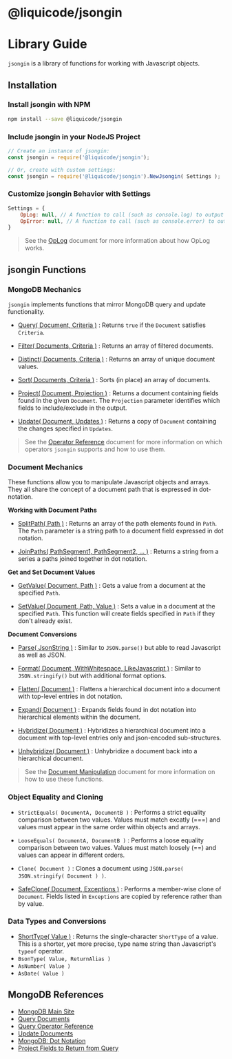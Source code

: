 # @liquicode/jsongin


# Library Guide

`jsongin` is a library of functions for working with Javascript objects.


Installation
---------------------------------------------------------------------


### Install jsongin with NPM

```bash
npm install --save @liquicode/jsongin
```


### Include jsongin in your NodeJS Project

```js
// Create an instance of jsongin:
const jsongin = require('@liquicode/jsongin');

// Or, create with custom settings:
const jsongin = require('@liquicode/jsongin').NewJsongin( Settings );
```


### Customize jsongin Behavior with Settings

```js
Settings = {
	OpLog: null, // A function to call (such as console.log) to output OpLog messages.
	OpError: null, // A function to call (such as console.error) to output OpError messages.
}
```
> See the [OpLog](OpLog.md) document for more information about how OpLog works.


jsongin Functions
---------------------------------------------------------------------


### MongoDB Mechanics

`jsongin` implements functions that mirror MongoDB query and update functionality.

- [Query( Document, Criteria )](guides/jsongin/Query.md)
  : Returns `true` if the `Document` satisfies `Criteria`.

- [Filter( Documents, Criteria )](guides/jsongin/Filter.md)
  : Returns an array of filtered documents.

- [Distinct( Documents, Criteria )](guides/jsongin/Distinct.md)
  : Returns an array of unique document values.

- [Sort( Documents, Criteria )](guides/jsongin/Sort.md)
  : Sorts (in place) an array of documents.

- [Project( Document, Projection )](guides/jsongin/Project.md)
  : Returns a document containing fields found in the given `Document`.
  The `Projection` parameter identifies which fields to include/exclude in the output.

- [Update( Document, Updates )](guides/jsongin/Update.md)
  : Returns a copy of `Document` containing the changes specified in `Updates`.

> See the [Operator Reference](guides/Operator-Reference.md) document for more information on which
  operators `jsongin` supports and how to use them.


### Document Mechanics

These functions allow you to manipulate Javascript objects and arrays.
They all share the concept of a document path that is expressed in dot-notation.

**Working with Document Paths**

- [SplitPath( Path )](guides/jsongin/SplitPath.md)
  : Returns an array of the path elements found in `Path`.
  The `Path` parameter is a string path to a document field expressed in dot notation.

- [JoinPaths( PathSegment1, PathSegment2, ... )](guides/jsongin/JoinPaths.md)
  : Returns a string from a series a paths joined together in dot notation.

**Get and Set Document Values**

- [GetValue( Document, Path )](guides/jsongin/GetValue.md)
  : Gets a value from a document at the specified `Path`.

- [SetValue( Document, Path, Value )](guides/jsongin/SetValue.md)
  : Sets a value in a document at the specified `Path`.
  This function will create fields specified in `Path` if they don't already exist.

**Document Conversions**

- [Parse( JsonString )](guides/jsongin/Parse.md)
  : Similar to `JSON.parse()` but able to read Javascript as well as JSON.

- [Format( Document, WithWhitespace, LikeJavascript )](guides/jsongin/Format.md)
  : Similar to `JSON.stringify()` but with additional format options.

- [Flatten( Document )](guides/jsongin/Flatten.md)
  : Flattens a hierarchical document into a document with top-level entries in dot notation.

- [Expand( Document )](guides/jsongin/Expand.md)
  : Expands fields found in dot notation into hierarchical elements within the document.

- [Hybridize( Document )](guides/jsongin/Hybridize.md)
  : Hybridizes a hierarchical document into a document with top-level entries only and json-encoded sub-structures.

- [Unhybridize( Document )](guides/jsongin/Unhybridize.md)
  : Unhybridize a document back into a hierarchical document.

> See the [Document Manipulation](guides/Document-Manipulation.md) document for more information on how to use these functions.


### Object Equality and Cloning

- `StrictEquals( DocumentA, DocumentB )`
  : Performs a strict equality comparison between two values.
  Values must match excatly (===) and values must appear in the same order within objects and arrays.

- `LooseEquals( DocumentA, DocumentB )`
  : Performs a loose equality comparison between two values.
  Values must match loosely (==) and values can appear in different orders.

- `Clone( Document )`
  : Clones a document using `JSON.parse( JSON.stringify( Document ) )`.

- [SafeClone( Document, Exceptions )](guides/jsongin/SafeClone.md)
  : Performs a member-wise clone of `Document`.
  Fields listed in `Exceptions` are copied by reference rather than by value.


### Data Types and Conversions

- [ShortType( Value )](guides/jsongin/ShortType.md)
  : Returns the single-character `ShortType` of a value.
  This is a shorter, yet more precise, type name string than Javascript's `typeof` operator.
- `BsonType( Value, ReturnAlias )`
- `AsNumber( Value )`
- `AsDate( Value )`


MongoDB References
---------------------------------------------------------------------

- [MongoDB Main Site](https://www.mongodb.com/)
- [Query Documents](https://www.mongodb.com/docs/manual/tutorial/query-documents/)
- [Query Operator Reference](https://www.mongodb.com/docs/manual/reference/operator/query/)
- [Update Documents](https://www.mongodb.com/docs/manual/tutorial/update-documents/)
- [MongoDB: Dot Notation](https://www.mongodb.com/docs/manual/core/document/#std-label-document-dot-notation)
- [Project Fields to Return from Query](https://www.mongodb.com/docs/manual/tutorial/project-fields-from-query-results/)

